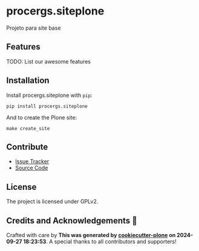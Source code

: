 # procergs.siteplone

Projeto para site base

## Features

TODO: List our awesome features

## Installation

Install procergs.siteplone with `pip`:

```shell
pip install procergs.siteplone
```
And to create the Plone site:

```shell
make create_site
```

## Contribute

- [Issue Tracker](https://github.com/PROCERGS/procergs.siteplone/issues)
- [Source Code](https://github.com/PROCERGS/procergs.siteplone/)

## License

The project is licensed under GPLv2.

## Credits and Acknowledgements 🙏

Crafted with care by **This was generated by [cookiecutter-plone](https://github.com/plone/cookieplone-templates/backend_addon) on 2024-09-27 18:23:53**. A special thanks to all contributors and supporters!

